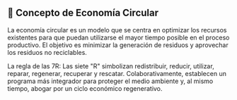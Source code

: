 ## 🔄 Concepto de Economía Circular
La economía circular es un modelo que se centra en optimizar los recursos existentes para que puedan utilizarse el mayor tiempo posible en el proceso productivo. El objetivo es minimizar la generación de residuos y aprovechar los residuos no reciclables.

La regla de las 7R:
Las siete "R" simbolizan redistribuir, reducir, utilizar, reparar, regenerar, recuperar y rescatar.  Colaborativamente, establecen un programa más integrador para proteger el medio ambiente y, al mismo tiempo, abogar por un ciclo económico regenerativo.
